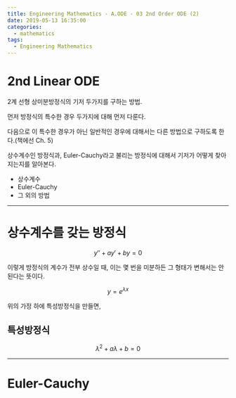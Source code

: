 ```yaml
---
title: Engineering Mathematics - A.ODE - 03 2nd Order ODE (2)
date: 2019-05-13 16:35:00
categories:
  - mathematics
tags:
  - Engineering Mathematics
---
```


# 2nd Linear ODE

2계 선형 상미분방정식의 기저 두가지를 구하는 방법.

먼저 방정식의 특수한 경우 두가지에 대해 먼저 다룬다.

다음으로 이 특수한 경우가 아닌 일반적인 경우에 대해서는 다른 방법으로 구하도록 한다.(책에선 Ch. 5)

상수계수인 방정식과, Euler-Cauchy라고 불리는 방정식에 대해서 기저가 어떻게 찾아지는지를 알아본다.

- 상수계수
- Euler-Cauchy
- 그 외의 방법

---

# 상수계수를 갖는 방정식

$$y''+ay'+by=0$$

이렇게 방정식의 계수가 전부 상수일 때, 이는 몇 번을 미분하든 그 형태가 변해서는 안된다는 뜻이다.

$$y=e^{\lambda x}$$

위의 가정 하에 특성방정식을 만들면,

## 특성방정식

$${\lambda}^2 + a \lambda + b = 0 $$

---

# Euler-Cauchy
